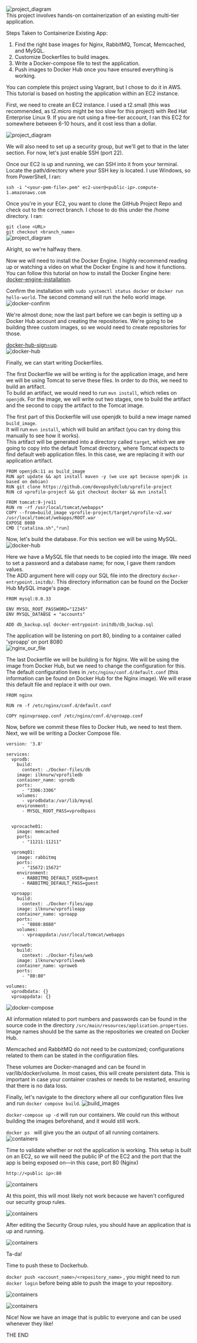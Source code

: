 ![project_diagram](https://github.com/ilknurm/DevOps_Projects/blob/main/1.Containerize_Java_App/images/diagram.png)  
This project involves hands-on containerization of an existing multi-tier application.  

Steps Taken to Containerize Existing App:  
1. Find the right base images for Nginx, RabbitMQ, Tomcat, Memcached, and MySQL.  
2. Customize Dockerfiles to build images.  
3. Write a Docker-compose file to test the application.  
4. Push images to Docker Hub once you have ensured everything is working.  

You can complete this project using Vagrant, but I chose to do it in AWS. This tutorial is based on hosting the application within an EC2 instance.  

First, we need to create an EC2 instance. I used a t2.small (this was recommended, as t2.micro might be too slow for this project) with Red Hat Enterprise Linux 9. If you are not using a free-tier account, I ran this EC2 for somewhere between 6-10 hours, and it cost less than a dollar.  

![project_diagram](https://github.com/ilknurm/DevOps_Projects/blob/main/1.Containerize_Java_App/images/EC2.png)  

We will also need to set up a security group, but we'll get to that in the later section. For now, let's just enable SSH (port 22).  

Once our EC2 is up and running, we can SSH into it from your terminal. Locate the path/directory where your SSH key is located. I use Windows, so from PowerShell, I ran:  


```ssh -i "<your-pem-file>.pem" ec2-user@<public-ip>.compute-1.amazonaws.com```  

Once you're in your EC2, you want to clone the GitHub Project Repo and check out to the correct branch. I chose to do this under the /home directory. I ran:  

 ```git clone <URL>```    
```git checkout <branch_name>```    
![project_diagram](https://github.com/ilknurm/DevOps_Projects/blob/main/1.Containerize_Java_App/images/git_clone.png)  

Alright, so we're halfway there.  

Now we will need to install the Docker Engine. I highly recommend reading up or watching a video on what the Docker Engine is and how it functions. You can follow this tutorial on how to install the Docker Engine here:  
 [docker-engine-installation](https://docs.docker.com/engine/install).  

Confirm the installation with ```sudo systemctl status docker``` or ```docker run hello-world```. The second command will run the hello world image.  
![docker-confirm](https://github.com/ilknurm/DevOps_Projects/blob/main/1.Containerize_Java_App/images/docker-confirm.png)  

We're almost done; now the last part before we can begin is setting up a Docker Hub account and creating the repositories. We're going to be building three custom images, so we would need to create repositories for those.  
 
 [docker-hub-sign=up](https://docs.docker.com/docker-id/).  
![docker-hub](https://github.com/ilknurm/DevOps_Projects/blob/main/1.Containerize_Java_App/images/docker_hub.png)    

Finally, we can start writing Dockerfiles.  
  
The first Dockerfile we will be writing is for the application image, and here we will be using Tomcat to serve these files. In order to do this, we need to build an artifact.  
To build an artifact, we would need to run ```mvn install```, which relies on ```openjdk```. For the image, we will write out two stages, one to build the artifact and the second to copy the artifact to the Tomcat image.  

The first part of this Dockerfile will use openjdk to build a new image named `build_image`.  
It will run ```mvn install```, which will build an artifact (you can try doing this manually to see how it works).  
This artifact will be generated into a directory called `target`, which we are going to copy into the default Tomcat directory, where Tomcat expects to find default web application files. In this case, we are replacing it with our application artifact.  


```
FROM openjdk:11 as build_image  
RUN apt update && apt install maven -y (we use apt because openjdk is based on debian)  
RUN git clone https://github.com/devopshydclub/vprofile-project  
RUN cd vprofile-project && git checkout docker && mvn install  

FROM tomcat:9-jre11  
RUN rm -rf /usr/local/tomcat/webapps*  
COPY --from=build_image vprofile-project/target/vprofile-v2.war /usr/local/tomcat/webapps/ROOT.war  
EXPOSE 8080  
CMD ["catalina.sh","run]  

```  

Now, let's build the database. For this section we will be using MySQL.   
![docker-hub](https://github.com/ilknurm/DevOps_Projects/blob/main/1.Containerize_Java_App/images/app_docker.png)  

Here we have a MySQL file that needs to be copied into the image. We need to set a password and a database name; for now, I gave them random values.  
The ADD argument here will copy our SQL file into the directory ```docker-entrypoint.initdb/```. This directory information can be found on the Docker Hub MySQL image's page.  

```
FROM mysql:8.0.33  

ENV MYSQL_ROOT_PASSWORD="12345"  
ENV MYSQL_DATABSE = "accounts"  

ADD db_backup.sql docker-entrypoint-initdb/db_backup.sql    

```  


The application will be listening on port 80, binding to a container called 'vproapp' on port 8080   
![nginx_our_file](https://github.com/ilknurm/DevOps_Projects/blob/main/1.Containerize_Java_App/images/nginx_conf.png)

The last Dockerfile we will be building is for Nginx. We will be using the image from Docker Hub, but we need to change the configuration for this. The default configuration lives in ```/etc/nginx/conf.d/default.conf``` (this information can be found on Docker Hub for the Nginx image). We will erase this default file and replace it with our own.


```
FROM nginx  

RUN rm -f /etc/nginx/conf.d/default.conf  

COPY nginvproapp.conf /etc/nginx/conf.d/vproapp.conf  
```


Now, before we commit these files to Docker Hub, we need to test them. Next, we will be writing a Docker Compose file.  


```
version: '3.8'

services:
  vprodb:
    build:
      context: ./Docker-files/db
    image: ilknurw/vprofiledb
    container_name: vprodb
    ports:
      - "3306:3306"
    volumes:
      - vprodbdata:/var/lib/mysql 
    environment:
      - MYSQL_ROOT_PASS=vprodbpass


  vprocache01:       
    image: memcached
    ports:
      - "11211:11211"

  vpromq01:
    image: rabbitmq
    ports:
      - "15672:15672"
    environment:
      - RABBITMQ_DEFAULT_USER=guest
      - RABBITMQ_DEFAULT_PASS=guest

  vproapp:
    build:
      context: ./Docker-files/app
    image: ilknurw/vprofileapp
    container_name: vproapp
    ports:
      - "8080:8080"
    volumes:
      - vproappdata:/usr/local/tomcat/webapps

  vproweb:
    build:
      context: ./Docker-files/web
    image: ilknurw/vprofileweb
    container_name: vproweb
    ports:
      - "80:80"

volumes:
  vprodbdata: {}
  vproappdata: {}
```  

![docker-compose](https://github.com/ilknurm/DevOps_Projects/blob/main/1.Containerize_Java_App/images/app-properties.png)  

All information related to port numbers and passwords can be found in the source code in the directory ```/src/main/resources/application.properties```. Image names should be the same as the repositories we created on Docker Hub.  

Memcached and RabbitMQ do not need to be customized; configurations related to them can be stated in the configuration files.  

These volumes are Docker-managed and can be found in var/lib/docker/volume. In most cases, this will create persistent data. This is important in case your container crashes or needs to be restarted, ensuring that there is no data loss.  

Finally, let's navigate to the directory where all our configuration files live and run ```docker compose build```.
![build_images](https://github.com/ilknurm/DevOps_Projects/blob/main/1.Containerize_Java_App/images/build_images.png)  

```docker-compose up -d``` will run our containers. We could run this without building the images beforehand, and it would still work.  

```docker ps ``` will give you the an output of all running containers.  
![containers](https://github.com/ilknurm/DevOps_Projects/blob/main/1.Containerize_Java_App/images/containers.png)  

Time to validate whether or not the application is working. This setup is built on an EC2, so we will need the public IP of the EC2 and the port that the app is being exposed on—in this case, port 80 (Nginx)  


```http://<public ip>:80```  

![containers](https://github.com/ilknurm/DevOps_Projects/blob/main/1.Containerize_Java_App/images/public.ip.png)  

At this point, this will most likely not work because we haven't configured our security group rules.  

![containers](https://github.com/ilknurm/DevOps_Projects/blob/main/1.Containerize_Java_App/images/SG.png)  

After editing the Security Group rules, you should have an application that is up and running.  

![containers](https://github.com/ilknurm/DevOps_Projects/blob/main/1.Containerize_Java_App/images/website.png)  

Ta-da!  
  
Time to push these to Dockerhub.  

```docker push <account_name>/<repository_name>``` , you might need to run ```docker login``` before being able to push the image to your repository.  

![containers](https://github.com/ilknurm/DevOps_Projects/blob/main/1.Containerize_Java_App/images/docker_push.png)  

![containers](https://github.com/ilknurm/DevOps_Projects/blob/main/1.Containerize_Java_App/images/docker_hub_images.png)  


Nice! Now we have an image that is public to everyone and can be used whenever they like!  

THE END  





















